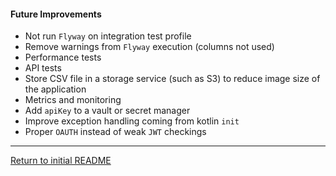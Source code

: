 #### Future Improvements

- Not run `Flyway` on integration test profile 
- Remove warnings from `Flyway` execution (columns not used)
- Performance tests
- API tests
- Store CSV file in a storage service (such as S3) to reduce image size of the application
- Metrics and monitoring
- Add `apiKey` to a vault or secret manager
- Improve exception handling coming from kotlin `init`
- Proper `OAUTH` instead of weak `JWT` checkings
---

[Return to initial README](README.md)